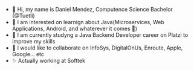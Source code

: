 - 👋 Hi, my name is Daniel Mendez, Computence Science Bachelor (@Tuetli)
- 👀 I am interested on learnign about Java(Microservices, Web Applications, Android, and whaterever it comes 👀)
- 🌱 I am currently studyng a Java Backend Developer career on Platzi to improve my skills
- 💞️ I would like to collaborate on InfoSys, DigitalOnUs, Enroute, Apple, Google... etc
- ✨ Actually working at Softtek

<!---
Tuetli/Tuetli is a ✨ special ✨ repository because its `README.md` (this file) appears on your GitHub profile.
You can click the Preview link to take a look at your changes.
--->

